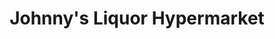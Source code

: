 ---
title: "Johnny's Liquor Hypermarket"
url: /pretoria/johnnys-liquor-hypermarket/
shop: Spirituosen
---